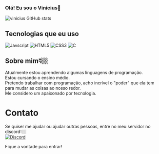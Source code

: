 
### Olá! Eu sou o Vinicius👋


![vinicius GitHub stats](https://github-readme-stats.vercel.app/api?username=Raibboxx&show_icons=true&theme=midnight-purple)



## Tecnologias que eu uso
![Javscript](https://img.shields.io/badge/JavaScript-F7DF1E?style=for-the-badge&logo=javascript&logoColor=black)
![HTML5](https://img.shields.io/badge/HTML5-E34F26?style=for-the-badge&logo=html5&logoColor=white)
![CSS3](https://img.shields.io/badge/CSS3-1572B6?style=for-the-badge&logo=css3&logoColor=white)
![C](https://img.shields.io/badge/C-00599C?style=for-the-badge&logo=c&logoColor=white)

## Sobre mim👇🏼
Atualmente estou aprendendo algumas linguagens de programação.<br>
Estou cursando o ensino médio.<br>
Pretendo trabalhar com programação, acho incrível o "poder" que ela tem para mudar as coisas ao nosso redor.<br>
Me considero um apaixonado por tecnologia.<br>

# Contato 
Se quiser me ajudar ou ajudar outras pessoas, entre no meu servidor no discord👇🏼<br>
[![Discord](https://img.shields.io/badge/Discord-7289DA?style=for-the-badge&logo=discord&logoColor=white)](https://discord.gg/WdEb7uY5f4)

Fique a vontade para entrar!
